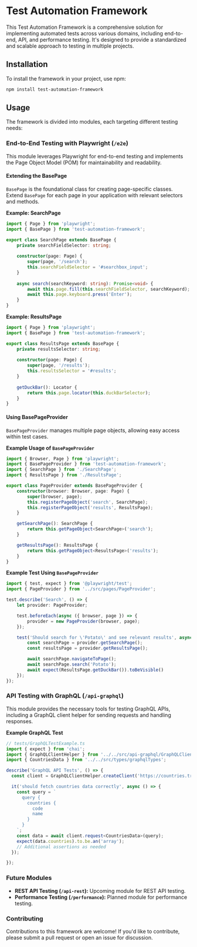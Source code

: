 # Test Automation Framework

This Test Automation Framework is a comprehensive solution for implementing automated tests across various domains, including end-to-end, API, and performance testing. It's designed to provide a standardized and scalable approach to testing in multiple projects.

## Installation

To install the framework in your project, use npm:

```bash
npm install test-automation-framework
```

## Usage

The framework is divided into modules, each targeting different testing needs:

### End-to-End Testing with Playwright (`/e2e`)

This module leverages Playwright for end-to-end testing and implements the Page Object Model (POM) for maintainability and readability.

#### Extending the BasePage

`BasePage` is the foundational class for creating page-specific classes. Extend `BasePage` for each page in your application with relevant selectors and methods.

**Example: SearchPage**

```typescript
import { Page } from 'playwright';
import { BasePage } from 'test-automation-framework';

export class SearchPage extends BasePage {
    private searchFieldSelector: string;
    
    constructor(page: Page) {
        super(page, '/search');
        this.searchFieldSelector = '#searchbox_input';
    }
    
    async search(searchKeyword: string): Promise<void> {
        await this.page.fill(this.searchFieldSelector, searchKeyword);
        await this.page.keyboard.press('Enter');
    }
}
```

**Example: ResultsPage**

```typescript
import { Page } from 'playwright';
import { BasePage } from 'test-automation-framework';

export class ResultsPage extends BasePage {
    private resultsSelector: string;
    
    constructor(page: Page) {
        super(page, '/results');
        this.resultsSelector = '#results';
    }
    
    getDuckBar(): Locator {
        return this.page.locator(this.duckBarSelector);
    }
}
```

#### Using BasePageProvider

`BasePageProvider` manages multiple page objects, allowing easy access within test cases.

**Example Usage of `BasePageProvider`**

```typescript
import { Browser, Page } from 'playwright';
import { BasePageProvider } from 'test-automation-framework';
import { SearchPage } from './SearchPage';
import { ResultsPage } from './ResultsPage';

export class PageProvider extends BasePageProvider {
    constructor(browser: Browser, page: Page) {
        super(browser, page);
        this.registerPageObject('search', SearchPage);
        this.registerPageObject('results', ResultsPage);
    }

    getSearchPage(): SearchPage {
        return this.getPageObject<SearchPage>('search');
    }

    getResultsPage(): ResultsPage {
        return this.getPageObject<ResultsPage>('results');
    }
}
```

**Example Test Using `BasePageProvider`**

```typescript
import { test, expect } from '@playwright/test';
import { PageProvider } from '../src/pages/PageProvider';

test.describe('Search', () => {
    let provider: PageProvider;

    test.beforeEach(async ({ browser, page }) => {
        provider = new PageProvider(browser, page);
    });

    test('Should search for \'Potato\' and see relevant results', async () => {
        const searchPage = provider.getSearchPage();
        const resultsPage = provider.getResultsPage();

        await searchPage.navigateToPage();
        await searchPage.search('Potato');
        await expect(ResultsPage.getDuckBar()).toBeVisible()
    });
});
```

### API Testing with GraphQL (`/api-graphql`)

This module provides the necessary tools for testing GraphQL APIs, including a GraphQL client helper for sending requests and handling responses.

**Example GraphQL Test**

```typescript
// tests/GraphQLTestExample.ts
import { expect } from 'chai';
import { GraphQLClientHelper } from '../../src/api-graphql/GraphQLClientHelper';
import { CountriesData } from '../../src/types/graphqlTypes';

describe('GraphQL API Tests', () => {
  const client = GraphQLClientHelper.createClient('https://countries.trevorblades.com/');

  it('should fetch countries data correctly', async () => {
    const query = `
      query {
        countries {
          code
          name
        }
      }
    `;
    const data = await client.request<CountriesData>(query);
    expect(data.countries).to.be.an('array');
    // Additional assertions as needed
  });

});

```

### Future Modules

- **REST API Testing (`/api-rest`):** Upcoming module for REST API testing.
- **Performance Testing (`/performance`):** Planned module for performance testing.

### Contributing

Contributions to this framework are welcome! If you'd like to contribute, please submit a pull request or open an issue for discussion.